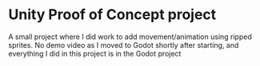 # Unity Proof of Concept project
A small project where I did work to add movement/animation using ripped sprites. No demo video as I moved to Godot shortly after starting, and everything I did in this project is in the Godot project

